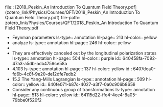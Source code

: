 file:: [2018_Peskin_An Introduction To Quantum Field Theory.pdf](zotero_link/Physics/Courses/QFT/2018_Peskin_An Introduction To Quantum Field Theory.pdf)
file-path:: zotero_link/Physics/Courses/QFT/2018_Peskin_An Introduction To Quantum Field Theory.pdf

- Feynman parameters
  ls-type:: annotation
  hl-page:: 213
  hl-color:: yellow
- analyze
  ls-type:: annotation
  hl-page:: 246
  hl-color:: yellow
-
- They are effectively canceled out by the longitudinal polarization states
  ls-type:: annotation
  hl-page:: 504
  hl-color:: purple
  id:: 640458fa-7092-47a3-a5db-acb4759ce58a
- 4.103
  ls-type:: annotation
  hl-page:: 137
  hl-color:: yellow
  id:: 6407dea0-fd6b-4c8f-9e20-de12dfe7edb2
- 15.2 The Yang-Mills Lagrangian
  ls-type:: annotation
  hl-page:: 509
  hl-color:: yellow
  id:: 640fe071-b87c-4027-a3f7-0a0c906b8659
- Consider any continuous group of transformations
  ls-type:: annotation
  hl-page:: 513
  hl-color:: yellow
  id:: 64115d22-ffe4-4ee4-8a05-79bbe0f520f2